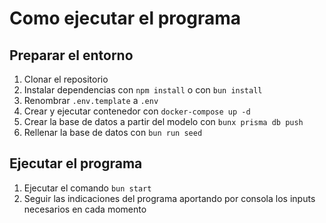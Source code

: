 # Como ejecutar el programa

## Preparar el entorno
1. Clonar el repositorio
2. Instalar dependencias con `npm install` o con `bun install`
3. Renombrar `.env.template` a `.env`
4. Crear y ejecutar contenedor con `docker-compose up -d`
5. Crear la base de datos a partir del modelo con `bunx prisma db push`
6. Rellenar la base de datos con `bun run seed`

## Ejecutar el programa
1. Ejecutar el comando `bun start`
2. Seguir las indicaciones del programa aportando por consola los inputs necesarios en cada momento